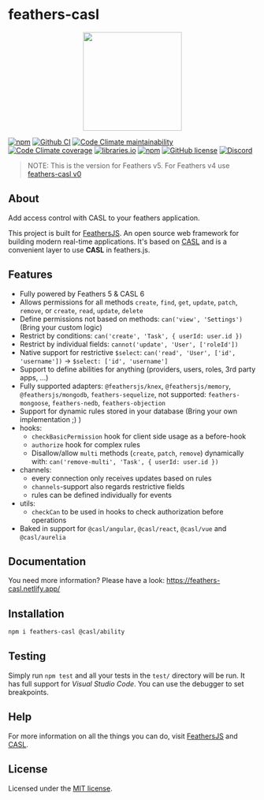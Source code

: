 # feathers-casl

<p align="center">
  <img src="https://feathers-casl.netlify.app/img/logo.svg" width="200">
</p>

[![npm](https://img.shields.io/npm/v/feathers-casl)](https://www.npmjs.com/package/feathers-casl)
[![Github CI](https://github.com/fratzinger/feathers-casl/actions/workflows/node.js.yml/badge.svg)](https://github.com/fratzinger/feathers-casl/actions)
[![Code Climate maintainability](https://img.shields.io/codeclimate/maintainability/fratzinger/feathers-casl)](https://codeclimate.com/github/fratzinger/feathers-casl)
[![Code Climate coverage](https://img.shields.io/codeclimate/coverage/fratzinger/feathers-casl)](https://codeclimate.com/github/fratzinger/feathers-casl)
[![libraries.io](https://img.shields.io/librariesio/release/npm/feathers-casl)](https://libraries.io/npm/feathers-casl)
[![npm](https://img.shields.io/npm/dm/feathers-casl)](https://www.npmjs.com/package/feathers-casl)
[![GitHub license](https://img.shields.io/github/license/fratzinger/feathers-casl)](https://github.com/fratzinger/feathers-casl/blob/main/LICENSE)
[![Discord](https://badgen.net/badge/icon/discord?icon=discord&label)](https://discord.gg/qa8kez8QBx)

> NOTE: This is the version for Feathers v5. For Feathers v4 use [feathers-casl v0](https://github.com/fratzinger/feathers-casl/tree/crow)

## About

Add access control with CASL to your feathers application.

This project is built for [FeathersJS](http://feathersjs.com). An open source web framework for building modern real-time applications.
It's based on [CASL](https://casl.js.org/) and is a convenient layer to use **CASL** in feathers.js.

## Features

- Fully powered by Feathers 5 & CASL 6
- Allows permissions for all methods `create`, `find`, `get`, `update`, `patch`, `remove`, or `create`, `read`, `update`, `delete`
- Define permissions not based on methods: `can('view', 'Settings')` (Bring your custom logic)
- Restrict by conditions: `can('create', 'Task', { userId: user.id })`
- Restrict by individual fields: `cannot('update', 'User', ['roleId'])`
- Native support for restrictive `$select`: `can('read', 'User', ['id', 'username'])` -> `$select: ['id', 'username']`
- Support to define abilities for anything (providers, users, roles, 3rd party apps, ...)
- Fully supported adapters: `@feathersjs/knex`, `@feathersjs/memory`, `@feathersjs/mongodb`, `feathers-sequelize`, not supported: `feathers-mongoose`, `feathers-nedb`, `feathers-objection`
- Support for dynamic rules stored in your database (Bring your own implementation ;) )
- hooks:
  - `checkBasicPermission` hook for client side usage as a before-hook
  - `authorize` hook for complex rules
  - Disallow/allow `multi` methods (`create`, `patch`, `remove`) dynamically with: `can('remove-multi', 'Task', { userId: user.id })`
- channels:
  - every connection only receives updates based on rules
  - `channels`-support also regards restrictive fields
  - rules can be defined individually for events
- utils:
  - `checkCan` to be used in hooks to check authorization before operations
- Baked in support for `@casl/angular`, `@casl/react`, `@casl/vue` and `@casl/aurelia`

## Documentation

You need more information? Please have a look:
https://feathers-casl.netlify.app/

## Installation

```bash
npm i feathers-casl @casl/ability
```

## Testing

Simply run `npm test` and all your tests in the `test/` directory will be run. It has full support for _Visual Studio Code_. You can use the debugger to set breakpoints.

## Help

For more information on all the things you can do, visit [FeathersJS](http://docs.feathersjs.com) and [CASL](https://casl.js.org/v6/en/).

## License

Licensed under the [MIT license](LICENSE).
